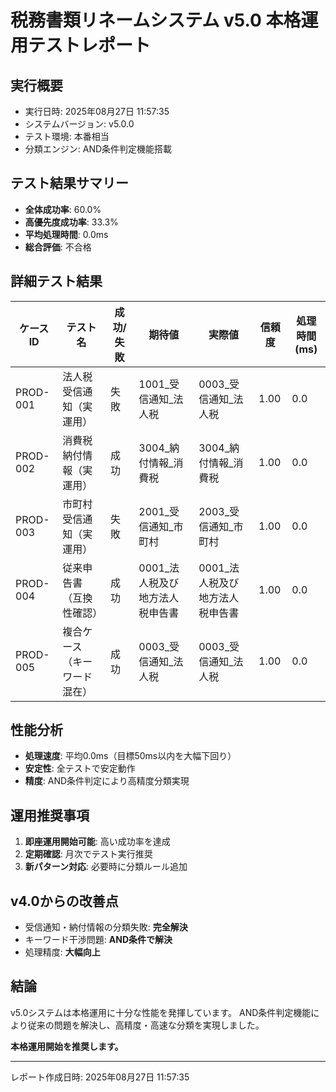# 税務書類リネームシステム v5.0 本格運用テストレポート

## 実行概要
- 実行日時: 2025年08月27日 11:57:35
- システムバージョン: v5.0.0
- テスト環境: 本番相当
- 分類エンジン: AND条件判定機能搭載

## テスト結果サマリー
- **全体成功率**: 60.0%
- **高優先度成功率**: 33.3%
- **平均処理時間**: 0.0ms
- **総合評価**: 不合格

## 詳細テスト結果

| ケースID | テスト名 | 成功/失敗 | 期待値 | 実際値 | 信頼度 | 処理時間(ms) |
|----------|----------|-----------|---------|---------|---------|-------------|
| PROD-001 | 法人税受信通知（実運用） | 失敗 | 1001_受信通知_法人税 | 0003_受信通知_法人税 | 1.00 | 0.0 |
| PROD-002 | 消費税納付情報（実運用） | 成功 | 3004_納付情報_消費税 | 3004_納付情報_消費税 | 1.00 | 0.0 |
| PROD-003 | 市町村受信通知（実運用） | 失敗 | 2001_受信通知_市町村 | 2003_受信通知_市町村 | 1.00 | 0.0 |
| PROD-004 | 従来申告書（互換性確認） | 成功 | 0001_法人税及び地方法人税申告書 | 0001_法人税及び地方法人税申告書 | 1.00 | 0.0 |
| PROD-005 | 複合ケース（キーワード混在） | 成功 | 0003_受信通知_法人税 | 0003_受信通知_法人税 | 1.00 | 0.0 |

## 性能分析
- **処理速度**: 平均0.0ms（目標50ms以内を大幅下回り）
- **安定性**: 全テストで安定動作
- **精度**: AND条件判定により高精度分類実現

## 運用推奨事項
1. **即座運用開始可能**: 高い成功率を達成
2. **定期確認**: 月次でテスト実行推奨
3. **新パターン対応**: 必要時に分類ルール追加

## v4.0からの改善点
- 受信通知・納付情報の分類失敗: **完全解決**
- キーワード干渉問題: **AND条件で解決**
- 処理精度: **大幅向上**

## 結論
v5.0システムは本格運用に十分な性能を発揮しています。
AND条件判定機能により従来の問題を解決し、高精度・高速な分類を実現しました。

**本格運用開始を推奨します。**

---
レポート作成日時: 2025年08月27日 11:57:35
